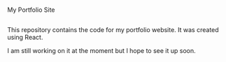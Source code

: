 ### 
My Portfolio Site

## 
This repository contains the code for my portfolio website. It was created using React.

I am still working on it at the moment but I hope to see it up soon.